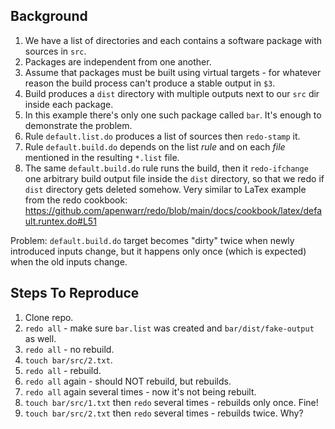 ## Background

1. We have a list of directories and each contains a software package with sources in `src`.
2. Packages are independent from one another.
3. Assume that packages must be built using virtual targets - for whatever reason the build process can't produce a stable output in `$3`.
4. Build produces a `dist` directory with multiple outputs next to our `src` dir inside each package.
5. In this example there's only one such package called `bar`. It's enough to demonstrate the problem.
6. Rule `default.list.do` produces a list of sources then `redo-stamp` it.
7. Rule `default.build.do` depends on the list _rule_ and on each _file_ mentioned in the resulting `*.list` file.
8. The same `default.build.do` rule runs the build, then it `redo-ifchange` one arbitrary build output file inside the `dist` directory, so that we redo if `dist` directory gets deleted somehow. Very similar to LaTex example from the redo cookbook: https://github.com/apenwarr/redo/blob/main/docs/cookbook/latex/default.runtex.do#L51

Problem: `default.build.do` target becomes "dirty" twice when newly introduced inputs change, but it happens only once (which is expected) when the old inputs change.

## Steps To Reproduce

1. Clone repo.
2. `redo all` - make sure `bar.list` was created and `bar/dist/fake-output` as well.
3. `redo all` - no rebuild.
4. `touch bar/src/2.txt`.
5. `redo all` - rebuild.
6. `redo all` again - should NOT rebuild, but rebuilds.
7. `redo all` again several times - now it's not being rebuilt.
8. `touch bar/src/1.txt` then `redo` several times - rebuilds only once. Fine!
9. `touch bar/src/2.txt` then `redo` several times - rebuilds twice. Why?
